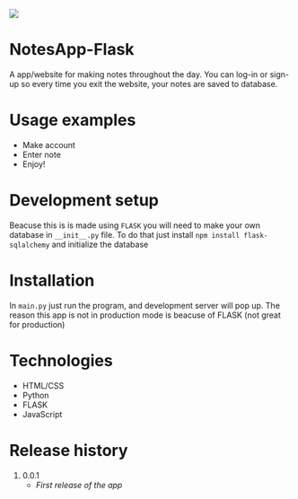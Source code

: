 ![](https://media.giphy.com/media/62sukcMgqdQdOhlpKB/giphy.gif)

# NotesApp-Flask

A app/website for making notes throughout the day. You can log-in or sign-up so every time you exit the website, your notes are saved to database. 

# Usage examples
* Make account
* Enter note
* Enjoy!

# Development setup 

Beacuse this is is made using `FLASK` you will need to make your own database in `__init__.py` file. To do that just install `npm install flask-sqlalchemy` and initialize the database

# Installation

In `main.py` just run the program, and development server will pop up. The reason this app is not in production mode is beacuse of FLASK (not great for production)

# Technologies 

* HTML/CSS
* Python
* FLASK
* JavaScript

# Release history

1. 0.0.1 
   - *First release of the app*
 
 

